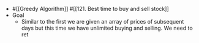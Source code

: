 - #[[Greedy Algorithm]] #[[121. Best time to buy and sell stock]]
- Goal
	- Similar to the first we are given an array of prices of subsequent days but this time we have unlimited buying and selling. We need to ret